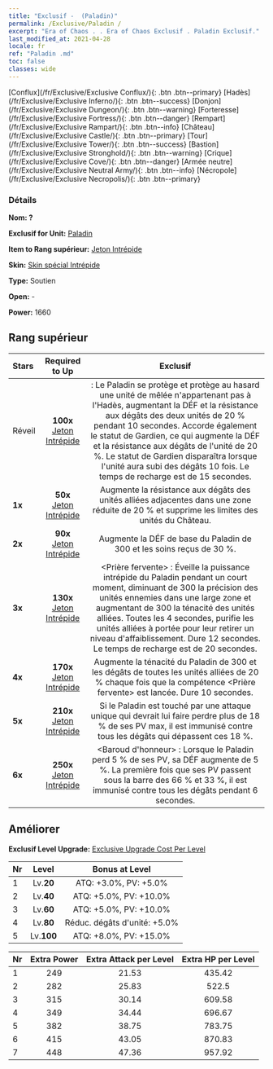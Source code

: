 ```yaml
---
title: "Exclusif -  (Paladin)"
permalink: /Exclusive/Paladin /
excerpt: "Era of Chaos . . Era of Chaos Exclusif . Paladin Exclusif."
last_modified_at: 2021-04-28
locale: fr
ref: "Paladin .md"
toc: false
classes: wide
---
```

 [Conflux](/fr/Exclusive/Exclusive Conflux/){: .btn .btn--primary} [Hadès](/fr/Exclusive/Exclusive Inferno/){: .btn .btn--success} [Donjon](/fr/Exclusive/Exclusive Dungeon/){: .btn .btn--warning} [Forteresse](/fr/Exclusive/Exclusive Fortress/){: .btn .btn--danger} [Rempart](/fr/Exclusive/Exclusive Rampart/){: .btn .btn--info} [Château](/fr/Exclusive/Exclusive Castle/){: .btn .btn--primary} [Tour](/fr/Exclusive/Exclusive Tower/){: .btn .btn--success} [Bastion](/fr/Exclusive/Exclusive Stronghold/){: .btn .btn--warning} [Crique](/fr/Exclusive/Exclusive Cove/){: .btn .btn--danger} [Armée neutre](/fr/Exclusive/Exclusive Neutral Army/){: .btn .btn--info} [Nécropole](/fr/Exclusive/Exclusive Necropolis/){: .btn .btn--primary} 

### Détails
 **Nom: ?** 

 **Exclusif for Unit:** [Paladin](/fr/units/Paladin/) 

 **Item to Rang supérieur:** [Jeton Intrépide](/ItemsFR/con_974/)

 **Skin:** [Skin spécial Intrépide](/ItemsFR/con_642/)

 **Type:** Soutien

 **Open:** -

 **Power:** 1660

## Rang supérieur

  |     Stars    |  Required to Up | Exclusif |
  |:-------------|:---------------:|:---------------:|
  |  Réveil  | **100x** [Jeton Intrépide](/ItemsFR/con_974/) | <Garde immuable> : Le Paladin se protège et protège au hasard une unité de mêlée n'appartenant pas à l'Hadès, augmentant la DÉF et la résistance aux dégâts des deux unités de 20 % pendant 10 secondes. Accorde également le statut de Gardien, ce qui augmente la DÉF et la résistance aux dégâts de l'unité de 20 %. Le statut de Gardien disparaîtra lorsque l'unité aura subi des dégâts 10 fois. Le temps de recharge est de 15 secondes. |
  | **1x** <i class="fas fa-star"/> | **50x** [Jeton Intrépide](/ItemsFR/con_974/) | Augmente la résistance aux dégâts des unités alliées adjacentes dans une zone réduite de 20 % et supprime les limites des unités du Château. |
  | **2x** <i class="fas fa-star"/> | **90x** [Jeton Intrépide](/ItemsFR/con_974/) | Augmente la DÉF de base du Paladin de 300 et les soins reçus de 30 %. |
  | **3x** <i class="fas fa-star"/> | **130x** [Jeton Intrépide](/ItemsFR/con_974/) | <Prière fervente> : Éveille la puissance intrépide du Paladin pendant un court moment, diminuant de 300 la précision des unités ennemies dans une large zone et augmentant de 300 la ténacité des unités alliées. Toutes les 4 secondes, purifie les unités alliées à portée pour leur retirer un niveau d'affaiblissement. Dure 12 secondes. Le temps de recharge est de 20 secondes. |
  | **4x** <i class="fas fa-star"/> | **170x** [Jeton Intrépide](/ItemsFR/con_974/) | Augmente la ténacité du Paladin de 300 et les dégâts de toutes les unités alliées de 20 % chaque fois que la compétence <Prière fervente> est lancée. Dure 10 secondes. |
  | **5x** <i class="fas fa-star"/> | **210x** [Jeton Intrépide](/ItemsFR/con_974/) | Si le Paladin est touché par une attaque unique qui devrait lui faire perdre plus de 18 % de ses PV max, il est immunisé contre tous les dégâts qui dépassent ces 18 %. |
  | **6x** <i class="fas fa-star"/> | **250x** [Jeton Intrépide](/ItemsFR/con_974/) | <Baroud d'honneur> : Lorsque le Paladin perd 5 % de ses PV, sa DÉF augmente de 5 %. La première fois que ses PV passent sous la barre des 66 % et 33 %, il est immunisé contre tous les dégâts pendant 6 secondes. |


## Améliorer
 **Exclusif Level Upgrade:** [Exclusive Upgrade Cost Per Level](/Exclusive/ExclusiveUpgradeCostPerLevel/)

  |  Nr  |   Level  | Bonus at Level |
  |:-----|:--------:|:--------------:|
  | 1 | Lv.**20** | ATQ: +3.0%, PV: +5.0% |
  | 2 | Lv.**40** | ATQ: +5.0%, PV: +10.0% |
  | 3 | Lv.**60** | ATQ: +5.0%, PV: +10.0% |
  | 4 | Lv.**80** | Réduc. dégâts d'unité: +5.0% |
  | 5 | Lv.**100** | ATQ: +8.0%, PV: +15.0% |


  |  Nr  |  Extra Power | Extra Attack per Level | Extra HP per Level |
  |:-----|:--------:|:--------:|:--------:|
  | 1 | 249 | 21.53 | 435.42 |
  | 2 | 282 | 25.83 | 522.5 |
  | 3 | 315 | 30.14 | 609.58 |
  | 4 | 349 | 34.44 | 696.67 |
  | 5 | 382 | 38.75 | 783.75 |
  | 6 | 415 | 43.05 | 870.83 |
  | 7 | 448 | 47.36 | 957.92 |


